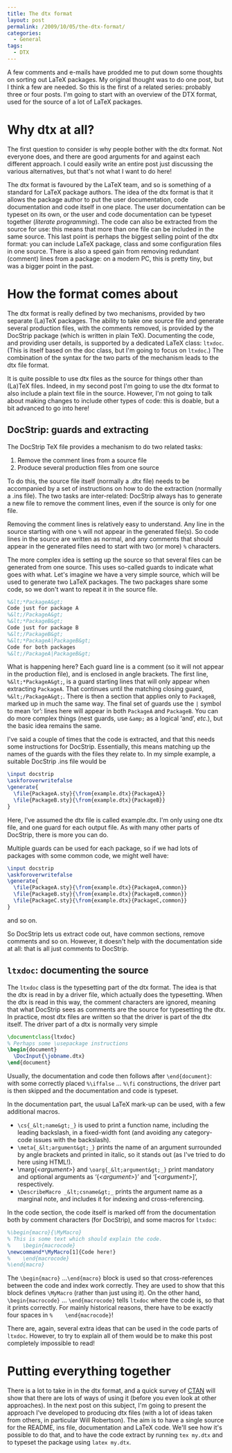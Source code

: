 ```yaml
---
title: The dtx format
layout: post
permalink: /2009/10/05/the-dtx-format/
categories:
  - General
tags:
  - DTX
---
```

A few comments and e-mails have prodded me to put down some thoughts on sorting out LaTeX packages. My original thought was to do one post, but I think a few are needed. So this is the first of a related series: probably three or four posts. I'm going to start with an overview of the DTX format, used for the source of a lot of LaTeX packages.

# Why dtx at all?

The first question to consider is why people bother with the dtx format. Not everyone does, and there are good arguments for and against each different approach. I could easily write an entire post just discussing the various alternatives, but that's not what I want to do here!

The dtx format is favoured by the LaTeX team, and so is something of a standard for LaTeX package authors. The idea of the dtx format is that it allows the package author to put the user documentation, code documentation and code itself in one place.  The user documentation can be typeset on its own, or the user and code documentation can be typeset together (_literate programming_). The code can also be extracted from the source for use: this means that more than one file can be included in the same source. This last point is perhaps the biggest selling point of the dtx format: you can include LaTeX package, class and some configuration files in one source. There is also a speed gain from removing redundant (comment) lines from a package: on a modern PC, this is pretty tiny, but was a bigger point in the past.

# How the format comes about

The dtx format is really defined by two mechanisms, provided by two separate (La)TeX packages. The ability to take one source file and generate several production files, with the comments removed, is provided by the DocStrip package (which is written in plain TeX). Documenting the code, and providing user details, is supported by a dedicated LaTeX class: `ltxdoc`. (This is itself based on the doc class, but I'm going to focus on `ltxdoc`.) The combination of the syntax for the two parts of the mechanism leads to the dtx file format.

It is quite possible to use dtx files as the source for things other than (La)TeX files. Indeed, in my second post I'm going to use the dtx format to also include a plain text file in the source. However, I'm not going to talk about making changes to include other types of code: this is doable, but a bit advanced to go into here!

## DocStrip: guards and extracting

The DocStrip TeX file provides a mechanism to do two related tasks:

1. Remove the comment lines from a source file
2. Produce several production files from one source

To do this, the source file itself (normally a .dtx file) needs to be accompanied by a set of instructions on how to do the extraction (normally a .ins file). The two tasks are inter-related: DocStrip always has to generate a new file to remove the comment lines, even if the source is only for one file.

Removing the comment lines is relatively easy to understand. Any line in the source starting with one `%` will not appear in the generated file(s). So code lines in the source are written as normal, and any comments that should appear in the generated files need to start with two (or more) `%` characters.

The more complex idea is setting up the source so that several files can be generated from one source. This uses so-called guards to indicate what goes with what. Let's imagine we have a very simple source, which will be used to generate two LaTeX packages. The two packages share some code, so we don't want to repeat it in the source file.

```latex
%&lt;*PackageA&gt;
Code just for package A
%&lt;/PackageA&gt;
%&lt;*PackageB&gt;
Code just for package B
%&lt;/PackageB&gt;
%&lt;*PackageA|PackageB&gt;
Code for both packages
%&lt;/PackageA|PackageB&gt;
```

What is happening here? Each guard line is a comment (so it will not appear in the production file), and is enclosed in angle brackets. The first line, `%&lt;*PackageA&gt;`, is a guard starting lines that will only appear when extracting `PackageA`. That continues until the matching closing guard, `%&lt;/PackageA&gt;`. There is then a section that applies only to `PackageB`, marked up in much the same way. The final set of guards use the `|` symbol to mean ‘or’: lines here will appear in both `PackageA` and `PackageB`. You can do more complex things (nest guards, use `&amp;` as a logical ‘and’, _etc_.), but the basic idea remains the same.

I've said a couple of times that the code is extracted, and that this needs some instructions for DocStrip. Essentially, this means matching up the names of the guards with the files they relate to. In my simple example, a suitable DocStrip .ins file would be

```latex
\input docstrip
\askforoverwritefalse
\generate{
  \file{PackageA.sty}{\from{example.dtx}{PackageA}}
  \file{PackageB.sty}{\from{example.dtx}{PackageB}}
}
```

Here, I've assumed the dtx file is called example.dtx. I'm only using one dtx file, and one guard for each output file. As with many other parts of DocStrip, there is more you can do.

Multiple guards can be used for each package, so if we had lots of packages with some common code, we might well have:

```latex
\input docstrip
\askforoverwritefalse
\generate{
  \file{PackageA.sty}{\from{example.dtx}{PackageA,common}}
  \file{PackageB.sty}{\from{example.dtx}{PackageB,common}}
  \file{PackageC.sty}{\from{example.dtx}{PackageC,common}}
}
```

and so on.

So DocStrip lets us extract code out, have common sections, remove comments and so on. However, it doesn't help with the documentation side at all: that is all just comments to DocStrip.

## `ltxdoc`: documenting the source

The `ltxdoc` class is the typesetting part of the dtx format. The idea is that the dtx is read in by a driver file, which actually does the typesetting. When the dtx is read in this way, the comment characters are ignored, meaning that what DocStrip sees as comments are the source for typesetting the dtx. In practice, most dtx files are written so that the driver is part of the dtx itself. The driver part of a dtx is normally very simple

```latex
\documentclass{ltxdoc}
% Perhaps some \usepackage instructions
\begin{document}
  \DocInput{\jobname.dtx}
\end{document}
```

Usually, the documentation and code then follows after `\end{document}`: with some correctly placed `%\iffalse` … `%\fi` constructions, the driver part is then skipped and the documentation and code is typeset.

In the documentation part, the usual LaTeX mark-up can be used, with a few additional macros.

- `\cs{_&lt;name&gt;_}` is used to print a function name, including the leading backslash, in a fixed-width font (and avoiding any category-code issues with the backslash).
- `\meta{_&lt;argument&gt;_}` prints the name of an argument surrounded by angle brackets and printed in italic, so it stands out (as I've tried to do here using HTML!).
- \marg{_&lt;argument&gt;_} and `\oarg{_&lt;argument&gt;_}` print mandatory and optional arguments as ‘{_&lt;argument&gt;_}’ and ‘[_&lt;argument&gt;_]’, respectively.
- `\DescribeMacro _&lt;csname&gt;_` prints the argument name as a marginal note, and includes it for indexing and cross-referencing.

In the code section, the code itself is marked off from the documentation both by comment characters (for DocStrip), and some macros for `ltxdoc`:

```latex
%\begin{macro}{\MyMacro}
% This is some text which should explain the code.
%    \begin{macrocode}
\newcommand*\MyMacro[1]{Code here!}
%    \end{macrocode}
%\end{macro}
```

The `\begin{macro}` …`\end{macro}` block is used so that cross-references between the code and index work correctly. They are used to show that this block defines `\MyMacro` (rather than just using it). On the other hand, `\begin{macrocode}` … `\end{macrocode}` tells `ltxdoc` where the code is, so that it prints correctly. For mainly historical reasons, there have to be exactly four spaces in `%    \end{macrocode}`!

There are, again, several extra ideas that can be used in the code parts of `ltxdoc`. However, to try to explain all of them would be to make this post completely impossible to read!

# Putting everything together

There is a lot to take in in the dtx format, and a quick survey of [CTAN](https://www.ctan.org) will show that there are lots of ways of using it (before you even look at other approaches). In the next post on this subject, I'm going to present the approach I've developed to producing dtx files (with a lot of ideas taken from others, in particular Will Robertson). The aim is to have a single source for the README, ins file, documentation and LaTeX code. We'll see how it's possible to do that, and to have the code extract by running `tex my.dtx` and to typeset the package using `latex my.dtx`.
